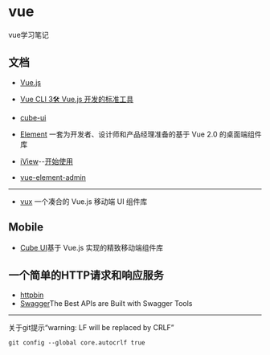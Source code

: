 # vue
vue学习笔记

## 文档
- [Vue.js](https://cn.vuejs.org/)
- [Vue CLI 3🛠️ Vue.js 开发的标准工具](https://cli.vuejs.org/zh/)
- [cube-ui](https://didi.github.io/cube-ui/#/zh-CN)

- [Element](https://github.com/ElemeFE/element) 一套为开发者、设计师和产品经理准备的基于 Vue 2.0 的桌面端组件库
- [iView](https://github.com/iview)--[开始使用](https://www.iviewui.com/)
- [vue-element-admin](https://github.com/PanJiaChen/vue-element-admin)
---
- [vux](https://github.com/airyland/vux) 一个凑合的 Vue.js 移动端 UI 组件库

## Mobile
- [Cube UI](https://didi.github.io/cube-ui/#/zh-CN)基于 Vue.js 实现的精致移动端组件库

## 一个简单的HTTP请求和响应服务
- [httpbin](http://httpbin.org)
- [Swagger](https://swagger.io/)The Best APIs are Built with Swagger Tools

---

关于git提示“warning: LF will be replaced by CRLF”
```
git config --global core.autocrlf true
```